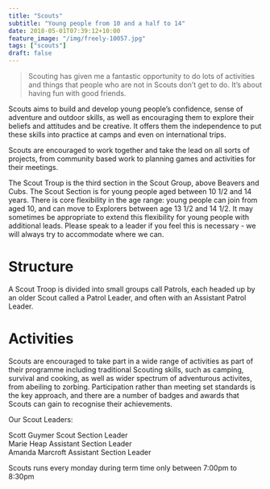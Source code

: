 ```yaml
---
title: "Scouts"
subtitle: "Young people from 10 and a half to 14"
date: 2018-05-01T07:39:12+10:00
feature_image: "/img/freely-10057.jpg"
tags: ["scouts"]
draft: false
---
```


> Scouting has given me a fantastic opportunity to do lots of activities and things that people who are not in Scouts don’t get to do. It’s about having fun with good friends.

Scouts aims to build and develop young people’s confidence, sense of adventure and outdoor skills, as well as encouraging them to explore their beliefs and attitudes and be creative.  It offers them the independence to put these skills into practice at camps and even on international trips.

Scouts are encouraged to work together and take the lead on all sorts of projects, from community based work to planning games and activities for their meetings.

The Scout Troup is the third section in the Scout Group, above Beavers and Cubs.  The Scout Section is for young people aged between 10 1/2 and 14 years.  There is core flexibility in the age range: young people can join from aged 10, and can move to Explorers between age 13 1/2 and 14 1/2.  It may sometimes be appropriate to extend this flexibility for young people with additional leads.  Please speak to a leader if you feel this is necessary - we will always try to accommodate where we can.

# Structure
A Scout Troop is divided into small groups call Patrols, each headed up by an older Scout called a Patrol Leader, and often with an Assistant Patrol Leader.


# Activities
Scouts are encouraged to take part in a wide range of activities as part of their programme including traditional Scouting skills, such as camping, survival and cooking, as well as wider spectrum of adventurous activites, from abeiling to zorbing.  Participation rather than meeting set standards is the key approach, and there are a number of badges and awards that Scouts can gain to recognise their achievements.

Our Scout Leaders:

Scott Guymer      Scout Section Leader  
Marie Heap        Assistant Section Leader  
Amanda Marcroft   Assistant Section Leader  

Scouts runs every monday during term time only between 7:00pm to 8:30pm